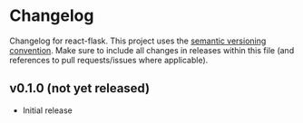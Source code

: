 # Changelog

Changelog for react-flask. This project uses the [semantic versioning convention](https://semver.org/). Make sure to include all changes in releases within this file (and references to pull requests/issues where applicable).

## v0.1.0 (not yet released)

* Initial release
